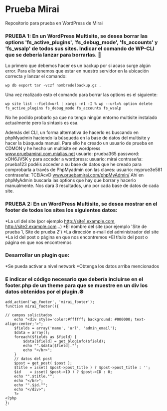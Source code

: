# Prueba Mirai
Repositorio para prueba en WordPress de Mirai

### PRUEBA 1: En un WordPress Multisite, se desea borrar las options 'fs_active_plugins', 'fs_debug_mode', 'fs_accounts' y 'fs_wsalp' de todos sus sites. Indicar el comando de WP-CLI que se debería lanzar para borrarlas. 🔧

Lo primero que debemos hacer es un backup por si acaso surge algún error. Para ello tenemos que estar en nuestro servidor en la ubicación correcta y lanzar el comando:

```wp db export tar -vczf nombredelbackup.gz .```

Una vez realizado esto el comando para borrar las options es el siguiente:

```wp site list --field=url | xargs -n1 -I % wp --url=% option delete fs_active_plugins fs_debug_mode fs_accounts fs_wsalp```

No he podido probarlo ya que no tengo ningún entorno multisite instalado actualmente pero la sintaxis es esa.

Además del CLI, un forma alternativa de hacerlo es buscando en phpMyadmin haciendo la búsqueda en la base de datos del multisite y hacer la búsqueda manual. Para ello he creado un usuario de prueba en CDMON y he hecho un multisite en wordpress www.pruebamirai.com.mialias.net usuario: prueba365  password: xOH6JV5K y para acceder a wordpress: usuario: mirai contraseña: prueba123 podéis acceder a su base de datos que he creado para comprobarla a través de PhpMyadmin con las claves: usuario: myprue3e581 contraseña: TCEiAcvD
www.pruebamirai.com/phpMyAdmin/
Ahí en phpMyAdmin buscaría las options que hay que borrar y hacerlo manualmente. Nos dará 3 resultados, uno por cada base de datos de cada site.

### PRUEBA 2: En un WordPress Multisite, se desea mostrar en el footer de todos los sites los siguientes datos:
*La url del site (por ejemplo http://site1.example.com, http://site2.example.com...)
*El nombre del site (por ejemplo 'Site de prueba 1, Site de prueba 2')
*La dirección e-mail del administrador del site
*La id del post o página en que nos encontremos
*El título del post o página en que nos encontremos

### Desarrollar un plugin que:

*Se pueda activar a nivel network
*Obtenga los datos arriba mencionados

### E indicar el código necesario que debería incluirse en el footer.php de un theme para que se muestre en un div los datos obtenidos por el plugin.⚙️

```/* Fución para la escritura en el footer */
add_action('wp_footer', 'mirai_footer');
function mirai_footer(){
   
// campos solicitados
    echo "<div style='color:#ffffff; background: #000000; text-align:center;'>";  
    $fields = array('name', 'url', 'admin_email');
    $data = array();
    foreach($fields as $field) {
        $data[$field] = get_bloginfo($field);
        echo "".$data[$field]."";
        echo "</br>";  
    }
    // datos del post
    $post = get_post( $post );
    $title = isset( $post->post_title ) ? $post->post_title : '';
    $id    = isset( $post->ID ) ? $post->ID : 0;
    echo "".$title."";
    echo "</br>";
    echo "".$id."";   
	echo "</div>";
    ?>
<?php
};
`
